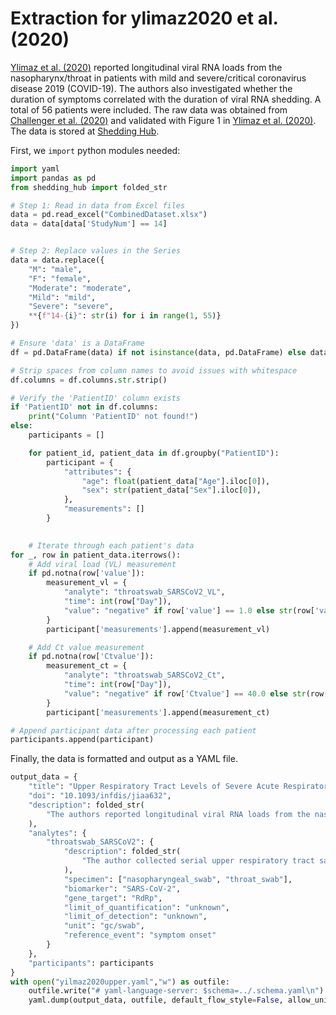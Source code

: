 # Extraction for ylimaz2020 et al. (2020)

[Ylimaz et al. (2020)](https://doi.org/10.1093/infdis/jiaa632) reported longitudinal viral RNA loads from the nasopharynx/throat in patients with mild and severe/critical coronavirus disease 2019 (COVID-19). The authors also investigated whether the duration of symptoms correlated with the duration of viral RNA shedding. A total of 56 patients were included. The raw data was obtained from [Challenger et al. (2020)](https://doi.org/10.1186/s12916-021-02220-0) and validated with Figure 1 in [Ylimaz et al. (2020)](https://doi.org/10.1093/infdis/jiaa632). The data is stored at [Shedding Hub](https://github.com/shedding-hub/shedding-hub/tree/main/data/yilmaz2020upper). 

First, we `import` python modules needed:
```python
import yaml
import pandas as pd
from shedding_hub import folded_str
```
```python
# Step 1: Read in data from Excel files
data = pd.read_excel("CombinedDataset.xlsx") 
data = data[data['StudyNum'] == 14] 


# Step 2: Replace values in the Series
data = data.replace({
    "M": "male",
    "F": "female",
    "Moderate": "moderate",
    "Mild": "mild",
    "Severe": "severe",
    **{f"14-{i}": str(i) for i in range(1, 55)}  
})

```

```python
# Ensure 'data' is a DataFrame
df = pd.DataFrame(data) if not isinstance(data, pd.DataFrame) else data

# Strip spaces from column names to avoid issues with whitespace
df.columns = df.columns.str.strip()

# Verify the 'PatientID' column exists
if 'PatientID' not in df.columns:
    print("Column 'PatientID' not found!")
else:
    participants = []

    for patient_id, patient_data in df.groupby("PatientID"):
        participant = {
            "attributes": {
                "age": float(patient_data["Age"].iloc[0]),
                "sex": str(patient_data["Sex"].iloc[0]),
            },
            "measurements": []
        }

        
    # Iterate through each patient's data
for _, row in patient_data.iterrows():
    # Add viral load (VL) measurement
    if pd.notna(row['value']):
        measurement_vl = {
            "analyte": "throatswab_SARSCoV2_VL",
            "time": int(row["Day"]),
            "value": "negative" if row['value'] == 1.0 else str(row['value'])
        }
        participant['measurements'].append(measurement_vl)

    # Add Ct value measurement
    if pd.notna(row['Ctvalue']):
        measurement_ct = {
            "analyte": "throatswab_SARSCoV2_Ct",
            "time": int(row["Day"]),
            "value": "negative" if row['Ctvalue'] == 40.0 else str(row['Ctvalue'])
        }
        participant['measurements'].append(measurement_ct)

# Append participant data after processing each patient
participants.append(participant)


```

Finally, the data is formatted and output as a YAML file.
```python
output_data = {
    "title": "Upper Respiratory Tract Levels of Severe Acute Respiratory Syndrome Coronavirus 2 RNA and Duration of Viral RNA Shedding Do Not Differ Between Patients With Mild and Severe/Critical Coronavirus Disease 2019",
    "doi": "10.1093/infdis/jiaa632",
    "description": folded_str(
        "The authors reported longitudinal viral RNA loads from the nasopharynx/throat in patients with mild and severe/critical coronavirus disease 2019 (COVID-19). They also investigated whether the duration of symptoms correlated with the duration of viral RNA shedding. A total of 56 patients were included.\n"
    ),
    "analytes": {
        "throatswab_SARSCoV2": {
            "description": folded_str(
                "The author collected serial upper respiratory tract samples (one nasopharyngeal swab and one throat swab were put in a single collection tube with 1 mL of trans- port medium) for real-time PCR of SARS-CoV-2 RNA for all patients.\n"
            ),
            "specimen": ["nasopharyngeal_swab", "throat_swab"],
            "biomarker": "SARS-CoV-2",
            "gene_target": "RdRp",
            "limit_of_quantification": "unknown",
            "limit_of_detection": "unknown",
            "unit": "gc/swab",
            "reference_event": "symptom onset"
        }
    },
    "participants": participants
}
with open("yilmaz2020upper.yaml","w") as outfile:
    outfile.write("# yaml-language-server: $schema=../.schema.yaml\n")
    yaml.dump(output_data, outfile, default_flow_style=False, allow_unicode=True, sort_keys=False)
```
